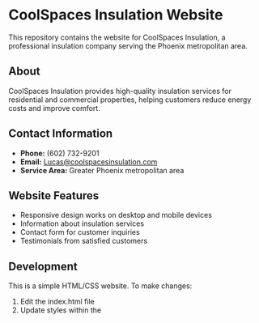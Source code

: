 # CoolSpaces Insulation Website

This repository contains the website for CoolSpaces Insulation, a professional insulation company serving the Phoenix metropolitan area.

## About

CoolSpaces Insulation provides high-quality insulation services for residential and commercial properties, helping customers reduce energy costs and improve comfort.

## Contact Information

- **Phone:** (602) 732-9201
- **Email:** Lucas@coolspacesinsulation.com
- **Service Area:** Greater Phoenix metropolitan area

## Website Features

- Responsive design works on desktop and mobile devices
- Information about insulation services
- Contact form for customer inquiries
- Testimonials from satisfied customers

## Development

This is a simple HTML/CSS website. To make changes:

1. Edit the index.html file
2. Update styles within the <style> tags
3. Add images to the images folder and update image paths in the HTML

## License

© 2025 CoolSpaces Insulation. All Rights Reserved.
